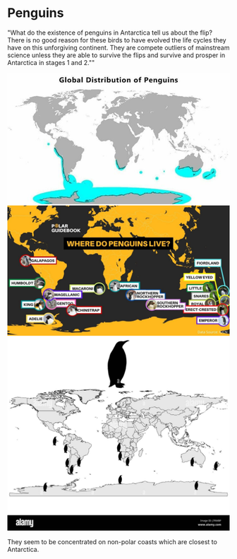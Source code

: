 # Penguins

"What do the existence of penguins in Antarctica tell us about the flip? There is no good reason for these birds to have evolved the life cycles they have on this unforgiving continent. They are compete outliers of mainstream science unless they are able to survive the flips and survive and prosper in Antarctica in stages 1 and 2.""

![penguin](img/penguin1.jpg "penguin")
![penguin](img/penguin2.jpg "penguin")
![penguin](img/penguin3.jpg "penguin")

They seem to be concentrated on non-polar coasts which are closest to Antarctica.